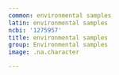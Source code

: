 ```yaml
---
common: environmental samples
latin: environmental samples
ncbi: '1275957'
title: environmental samples
group: Environmental samples
image: .na.character

---
```

